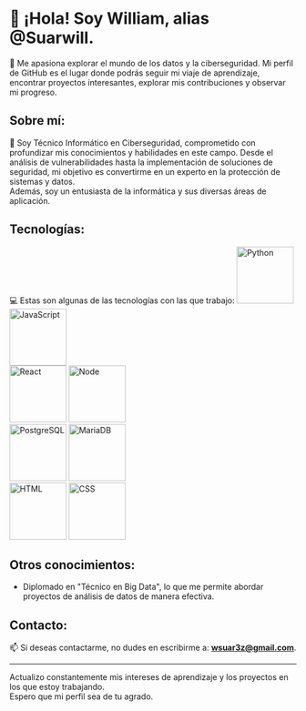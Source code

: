 # 👋 ¡Hola! Soy William, alias @Suarwill.

👀 Me apasiona explorar el mundo de los datos y la ciberseguridad. Mi perfil de GitHub es el lugar donde podrás seguir mi viaje de aprendizaje, encontrar proyectos interesantes, explorar mis contribuciones y observar mi progreso.

## Sobre mí:
🌱 Soy Técnico Informático en Ciberseguridad, comprometido con profundizar mis conocimientos y habilidades en este campo. Desde el análisis de vulnerabilidades hasta la implementación de soluciones de seguridad, mi objetivo es convertirme en un experto en la protección de sistemas y datos.  
Además, soy un entusiasta de la informática y sus diversas áreas de aplicación.

## Tecnologías:
💻 Estas son algunas de las tecnologías con las que trabajo:
<img src="https://cdn-icons-png.flaticon.com/128/919/919852.png"    alt="Python" width="100" height="100"> 
<img src="https://cdn-icons-png.flaticon.com/128/5968/5968292.png"  alt="JavaScript" width="100" height="100">  
<img src="https://cdn-icons-png.flaticon.com/128/1183/1183672.png"  alt="React" width="100" height="100"> 
<img src="https://cdn-icons-png.flaticon.com/128/919/919825.png"    alt="Node" width="100" height="100">    
<img src="https://cdn-icons-png.flaticon.com/128/5968/5968342.png"  alt="PostgreSQL" width="100" height="100"> 
<img src="https://mariadb.com/wp-content/uploads/2019/11/mariadb-logo-vert_blue-transparent-300x245.png"  alt="MariaDB" width="100" height="100">   
<img src="https://cdn-icons-png.flaticon.com/128/5968/5968267.png"  alt="HTML" width="100" height="100"> 
<img src="https://cdn-icons-png.flaticon.com/128/919/919826.png"  alt="CSS" width="100" height="100"> 

## Otros conocimientos:
- Diplomado en "Técnico en Big Data", lo que me permite abordar proyectos de análisis de datos de manera efectiva.

## Contacto:
📫 Si deseas contactarme, no dudes en escribirme a: 
**wsuar3z@gmail.com**.

---

Actualizo constantemente mis intereses de aprendizaje y los proyectos en los que estoy trabajando.  
Espero que mi perfil sea de tu agrado.

<!---
Este es un repositorio especial, el cual contiene mi perfil principal.
--->
